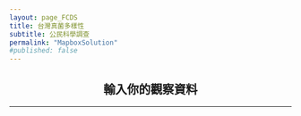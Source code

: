 ```yaml
---
layout: page_FCDS
title: 台灣真菌多樣性
subtitle: 公民科學調查
permalink: "MapboxSolution"
#published: false
---
```

<h2 style="text-align: center;">輸入你的觀察資料</h2>
<hr>
<div style="text-align:center;">
  <object data="https://script.google.com/macros/s/AKfycbx2WcouBWgEEXL6PvcVycpqcBZA_3FJHq8rnK3YP5WMX2Mla1U4n2444PAO33QOw3D2oA/exec" width="100%" height="1000">
  </object>
</div>

